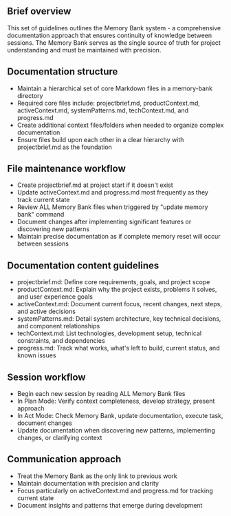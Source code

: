 ## Brief overview
This set of guidelines outlines the Memory Bank system - a comprehensive documentation approach that ensures continuity of knowledge between sessions. The Memory Bank serves as the single source of truth for project understanding and must be maintained with precision.

## Documentation structure
- Maintain a hierarchical set of core Markdown files in a memory-bank directory
- Required core files include: projectbrief.md, productContext.md, activeContext.md, systemPatterns.md, techContext.md, and progress.md
- Create additional context files/folders when needed to organize complex documentation
- Ensure files build upon each other in a clear hierarchy with projectbrief.md as the foundation

## File maintenance workflow
- Create projectbrief.md at project start if it doesn't exist
- Update activeContext.md and progress.md most frequently as they track current state
- Review ALL Memory Bank files when triggered by "update memory bank" command
- Document changes after implementing significant features or discovering new patterns
- Maintain precise documentation as if complete memory reset will occur between sessions

## Documentation content guidelines
- projectbrief.md: Define core requirements, goals, and project scope
- productContext.md: Explain why the project exists, problems it solves, and user experience goals
- activeContext.md: Document current focus, recent changes, next steps, and active decisions
- systemPatterns.md: Detail system architecture, key technical decisions, and component relationships
- techContext.md: List technologies, development setup, technical constraints, and dependencies
- progress.md: Track what works, what's left to build, current status, and known issues

## Session workflow
- Begin each new session by reading ALL Memory Bank files
- In Plan Mode: Verify context completeness, develop strategy, present approach
- In Act Mode: Check Memory Bank, update documentation, execute task, document changes
- Update documentation when discovering new patterns, implementing changes, or clarifying context

## Communication approach
- Treat the Memory Bank as the only link to previous work
- Maintain documentation with precision and clarity
- Focus particularly on activeContext.md and progress.md for tracking current state
- Document insights and patterns that emerge during development
